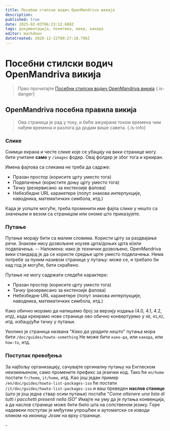 ```yaml
---
title: Посебни стилски водич OpenMandriva викија
description: 
published: true
date: 2025-02-03T06:23:12.688Z
tags: документација, политика, вики, какода
editor: markdown
dateCreated: 2020-12-22T00:27:18.796Z
---
```


# Посебни стилски водич OpenMandriva викија
> Прво прочитајте [Посебни стилски водич OpenMandriva викија](/en/doc/omawiki-style-guide)
{.is-danger}

## OpenMandriva посебна правила викија

> Ова страница је рад у току, и биће ажуирана током времена чим нађем времена и разлога да додам више савета.
{.is-info}


### Слике
Снимци екрана и честе слике које се убацију на вики странице могу бити учитане **само** у `/images` фодер.
Овај фолдер је због тога и креиран.

Имена фајлова са сликама не треба да садрже:
- Празан простор (корисите црту уместо тога)
- Подвлачење (користите доњу црту уместо тога)
- Тачку (резервисано за екстензије фалова)
- Небезбедне URL каракетере (попут знакова интерпукције, наводника, математичких симбола, итд.)

Када је уопште могуће, треба променити име фајла слике у нешто са значењем и везом са страницом или ономе што приказујете.

### Путање
Путање морају бити са малим словима. Користи црту за раздвајање речи.
Знакови нису дозвољене изузев црта/доњих црта и/или подвлачења.
-- Напомена: иако је *технички* дозвољено,  OpenMandriva вики стандард је да се користе средње црте уместо подвлачења.
Нема потребе за пуним називом странице у путању: може се, и требало би кад год је могуће, бити скраћено.

Путање не могу садржати следеће карактере:
- Празан простор (корисите црту уместо тога)
- Тачку (резервисано за екстензије фалова)
- Небезбедне URL каракетере (попут знакова интерпукције, наводника, математичких симбола, итд.)

Како обично морамо да напишемо број за верзију издања (4.0, 4.1, 4.2, итд), када креирамо нове странице ово обично конвертујемо у `40`, `41`,`42`, итд. избацујући тачку у путањи.

Уколико је страница названа "*Како да урадите нешто*" путања мора бити `/doc/guides/howto-something`
Не може бити `како-да`, или `какода`, или `how-to`, итд.

### Поступак превођења
За најбољу организацију, сачувајте оргиналну путању на Енглеском неизмењеном, само промените префикс за језички код. Тако ће `en/home` постати `fr/home`, `it/home`, итд.
Као још један пример `/en/doc/guides/howto-list-packages-iso` ће постати `/it/doc/guides/howto-list-packages-iso` и ваш преведен **наслов станице** (што је још једна ствар осим путање) постаће "*Come ottenere una lista di tutti i pacchetti presenti nella ISO*"
Имајте на уму да је путања конвенција, а да наслов странице може бити било шта на сопственом језику.
Горе надевени поступак је међутим упрошћен и аутоматски се изводи кликом на иконицу *Језик* <i class="v-icon mdi mdi-web"></i> на врху странице.

\-






